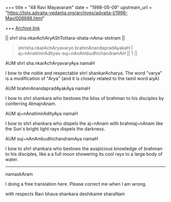 +++
title = "48 Ravi Mayavaram"
date = "1998-05-09"
upstream_url = "https://lists.advaita-vedanta.org/archives/advaita-l/1998-May/008688.html"

+++
[Archive link](https://lists.advaita-vedanta.org/archives/advaita-l/1998-May/008688.html)

|| shrI sha.nkarAchAryAShTottara-shata-nAma-stotram ||
>
>shrIsha.nkarAchAryavaryo brahmAnandapradAyakaH |
>aj~nAnatimirAdityas-suj~nAnAmbudhichandramAH || 1 ||

AUM shrI sha.nkarAchAryavaryAya namaH

I bow to the noble and respectable shrI shankarAcharya. The word
"varya" is a modification of "Arya" (and it is closely related to the
tamil word aiyA)

AUM brahmAnandapradAyakAya namaH

I bow to shrI shankara who bestows the bliss of brahman to his
disciples by conferring AtmajnAnam.

AUM aj~nAnatimirAdityAya namaH

I bow to shrI shankara who dispels the aj~nAnam with brahmaj~nAnam
like the Sun's bright light rays dispels the darkness.

AUM suj~nAnAmbudhichandramAya namaH

I bow to shrI shankara who bestows the auspicious knowledge of brahman
to his disciples, like a a full moon showering its cool rays to a
large body of water.


---
namaskAram

I doing a free translation here. Please correct me when I am wrong.

with respects
Ravi
bhava shankara deshikame sharaNam

